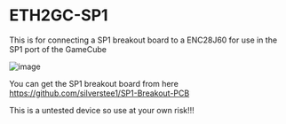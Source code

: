 # ETH2GC-SP1
This is for connecting a SP1 breakout board to a ENC28J60 for use in the SP1 port of the GameCube

![image](https://github.com/Be0w0lf710/ETH2GC-SP1/assets/90288196/e864385e-3504-41bd-87bc-2218ea9dc537)


You can get the SP1 breakout board from here https://github.com/silverstee1/SP1-Breakout-PCB

This is a untested device so use at your own risk!!!
